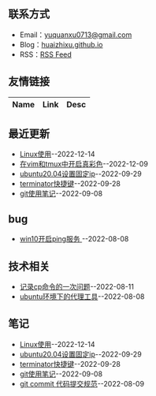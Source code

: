 

## 联系方式
- Email：[yuquanxu0713@gmail.com](mailto:yuquanxu0713@gmail.com)
- Blog：[huaizhixu.github.io](huaizhixu.github.io)
- RSS：[RSS Feed](https://raw.githubusercontent.com/huaizhixu/Huaizhi-Blog/master/feed.xml)
## 友情链接
| Name | Link | Desc | 
 | ---- | ---- | ---- |
## 最近更新
- [Linux使用](https://github.com/huaizhixu/Huaizhi-Blog/issues/9)--2022-12-14
- [在vim和tmux中开启真彩色](https://github.com/huaizhixu/Huaizhi-Blog/issues/8)--2022-12-09
- [ubuntu20.04设置固定ip](https://github.com/huaizhixu/Huaizhi-Blog/issues/7)--2022-09-29
- [terminator快捷键](https://github.com/huaizhixu/Huaizhi-Blog/issues/6)--2022-09-28
- [git使用笔记](https://github.com/huaizhixu/Huaizhi-Blog/issues/5)--2022-09-08
## bug
- [win10开启ping服务 ](https://github.com/huaizhixu/Huaizhi-Blog/issues/2)--2022-08-08
## 技术相关
- [记录cp命令的一次问题](https://github.com/huaizhixu/Huaizhi-Blog/issues/4)--2022-08-11
- [ubuntu环境下的代理工具](https://github.com/huaizhixu/Huaizhi-Blog/issues/1)--2022-08-08
## 笔记
- [Linux使用](https://github.com/huaizhixu/Huaizhi-Blog/issues/9)--2022-12-14
- [ubuntu20.04设置固定ip](https://github.com/huaizhixu/Huaizhi-Blog/issues/7)--2022-09-29
- [terminator快捷键](https://github.com/huaizhixu/Huaizhi-Blog/issues/6)--2022-09-28
- [git使用笔记](https://github.com/huaizhixu/Huaizhi-Blog/issues/5)--2022-09-08
- [git commit 代码提交规范](https://github.com/huaizhixu/Huaizhi-Blog/issues/3)--2022-08-09
